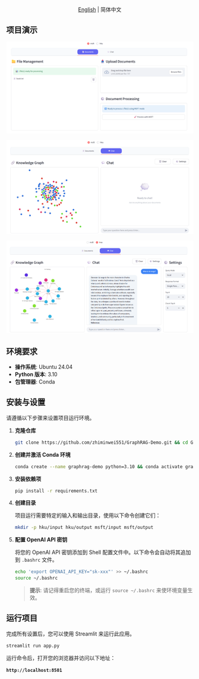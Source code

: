 <div align="center">
    <a href="README.md">English</a> | 简体中文
</div>

## 项目演示

![文档演示](README.assets/documents_demo.png)

![对话演示](README.assets/chat_demo.png)

![子图演示](README.assets/subgraph_demo.png)

## 环境要求

- **操作系统**: Ubuntu 24.04
- **Python 版本**: 3.10
- **包管理器**: Conda

## 安装与设置

请遵循以下步骤来设置项目运行环境。

1.  **克隆仓库**

    ```bash
    git clone https://github.com/zhiminwei551/GraphRAG-Demo.git && cd GraphRAG-Demo
    ```

2.  **创建并激活 Conda 环境**

    ```bash
    conda create --name graphrag-demo python=3.10 && conda activate graphrag-demo
    ```

3.  **安装依赖项**

    ```bash
    pip install -r requirements.txt
    ```

4.  **创建目录**

    项目运行需要特定的输入和输出目录，使用以下命令创建它们：

    ```bash
    mkdir -p hku/input hku/output msft/input msft/output
    ```

5.  **配置 OpenAI API 密钥**

    将您的 OpenAI API 密钥添加到 Shell 配置文件中。以下命令会自动将其追加到 `.bashrc` 文件。

    ```bash
    echo 'export OPENAI_API_KEY="sk-xxx"' >> ~/.bashrc
    source ~/.bashrc
    ```

    > **提示**: 请记得重启您的终端，或运行 `source ~/.bashrc` 来使环境变量生效。

## 运行项目

完成所有设置后，您可以使用 Streamlit 来运行此应用。

```bash
streamlit run app.py
```

运行命令后，打开您的浏览器并访问以下地址：

**`http://localhost:8501`**

